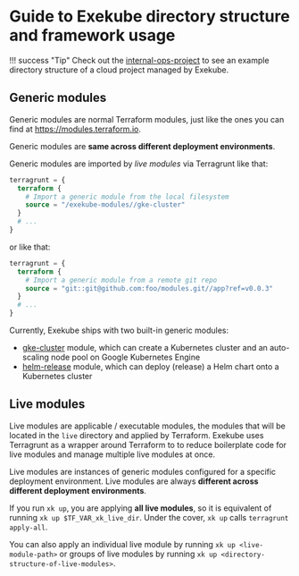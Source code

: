 # Guide to Exekube directory structure and framework usage

!!! success "Tip"
    Check out the [internal-ops-project](https://github.com/exekube/internal-ops-project) to see an example directory structure of a cloud project managed by Exekube.

## Generic modules

Generic modules are normal Terraform modules, just like the ones you can find at <https://modules.terraform.io>.

Generic modules are **same across different deployment environments**.

Generic modules are imported by *live modules* via Terragrunt like that:

```tf
terragrunt = {
  terraform {
    # Import a generic module from the local filesystem
    source = "/exekube-modules//gke-cluster"
  }
  # ...
}
```
or like that:
```tf
terragrunt = {
  terraform {
    # Import a generic module from a remote git repo
    source = "git::git@github.com:foo/modules.git//app?ref=v0.0.3"
  }
  # ...
}
```

Currently, Exekube ships with two built-in generic modules:

- [gke-cluster](/reference/gke-cluster) module, which can create a Kubernetes cluster and an auto-scaling node pool on Google Kubernetes Engine
- [helm-release](/reference/helm-release) module, which can deploy (release) a Helm chart onto a Kubernetes cluster

## Live modules

Live modules are applicable / executable modules, the modules that will be located in the `live` directory and applied by Terraform. Exekube uses Terragrunt as a wrapper around Terraform to to reduce boilerplate code for live modules and manage multiple live modules at once.

Live modules are instances of generic modules configured for a specific deployment environment. Live modules are always **different across different deployment environments**.

If you run `xk up`, you are applying **all live modules**, so it is equivalent of running `xk up $TF_VAR_xk_live_dir`. Under the cover, `xk up` calls `terragrunt apply-all`.

You can also apply an individual live module by running `xk up <live-module-path>` or groups of live modules by running `xk up <directory-structure-of-live-modules>`.
